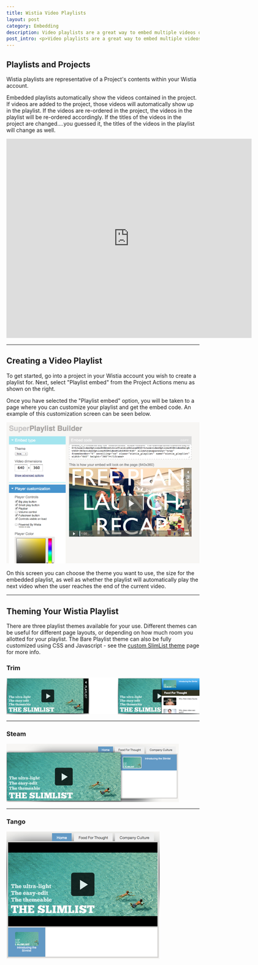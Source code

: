 ```yaml
---
title: Wistia Video Playlists
layout: post
category: Embedding
description: Video playlists are a great way to embed multiple videos on your website through a single embed.  Playlists allow you to update content in your playlist without messing with embed codes (even after embedding!).
post_intro: <p>Video playlists are a great way to embed multiple videos on your website through a single embed.  Playlists allow you to update content in your playlist without messing with embed codes (even after embedding!).</p><p>They take up less real estate than separate video embeds, while being easier to navigate.  In short, they are a super cool and useful embed type.</p>
---
```


## Playlists and Projects

Wistia playlists are representative of a Project's contents within your Wistia account.

Embedded playlists automatically show the videos contained in the project.  If videos are added to the project, those videos will automatically show up in the playlist.  If the videos are re-ordered in the project, the videos in the playlist will be re-ordered accordingly.  If the titles of the videos in the project are changed....you guessed it, the titles of the videos in the playlist will change as well.

<div class="video_embed">
<iframe src="http://fast.wistia.com/embed/playlists/1d35830d05?media_0_0%5BautoPlay%5D=false&theme=tango&version=v1&videoOptions%5BautoPlay%5D=true&videoOptions%5BcontrolsVisibleOnLoad%5D=true&videoOptions%5BvideoHeight%5D=360&videoOptions%5BvideoWidth%5D=640" allowtransparency="true" frameborder="0" scrolling="no" class="wistia_playlist" name="wistia_playlist" width="640" height="520"></iframe>
</div>

---

## Creating a Video Playlist

To get started, go into a project in your Wistia account you wish to create a playlist for.  Next, select "Playlist embed" from the Project Actions menu as shown on the right.

Once you have selected the "Playlist embed" option, you will be taken to a page where you can customize your playlist and get the embed code.  An example of this customization screen can be seen below.

<div class="post_image center"><img src="/images/playlist_customization.png" alt="playlist_customization" /></div>

On this screen you can choose the theme you want to use, the size for the embedded playlist, as well as whether the playlist will automatically play the next video when the user reaches the end of the current video.

----

## Theming Your Wistia Playlist

There are three playlist themes available for your use. Different themes can be useful for different page layouts, or depending on how much room you allotted for your playlist. The Bare Playlist theme can also be fully customized using CSS and Javascript - see the [custom SlimList theme](/howto_build_slimlist_themes.html) page for more info.

### Trim
<div class="post_image center"><img src="/images/trim3.png" alt="trim3" /></div>

----

### Steam
<div class="post_image center"><img src="/images/steam.png" alt="steam" /></div>

----

### Tango
<div class="post_image center"><img src="/images/tango.png" alt="tango" /></div>
